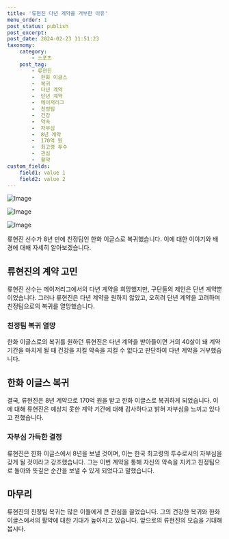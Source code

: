 ```yaml
---
title: '류현진 다년 계약을 거부한 이유'
menu_order: 1
post_status: publish
post_excerpt: 
post_date: 2024-02-23 11:51:23
taxonomy:
    category:
        - 스포츠
    post_tag:
        - 류현진
        -  한화 이글스
        -  복귀
        -  다년 계약
        -  단년 계약
        -  메이저리그
        -  친정팀
        -  건강
        -  약속
        -  자부심
        -  8년 계약
        -  170억 원
        -  최고령 투수
        -  관심
        -  활약
custom_fields:
    field1: value 1
    field2: value 2
---
```


![Image](https://imgnews.pstatic.net/image/421/2024/02/23/0007369510_001_20240223085717494.jpg?type=w647)

![Image](https://imgnews.pstatic.net/image/421/2024/02/23/0007369510_002_20240223085717546.jpg?type=w647)

![Image](https://imgnews.pstatic.net/image/421/2024/02/23/0007369510_003_20240223085717595.jpg?type=w647)

류현진 선수가 8년 만에 친정팀인 한화 이글스로 복귀했습니다. 이에 대한 이야기와 배경에 대해 자세히 알아보겠습니다.
## 류현진의 계약 고민
류현진 선수는 메이저리그에서의 다년 계약을 희망했지만, 구단들의 제안은 단년 계약뿐이었습니다. 그러나 류현진은 다년 계약을 원하지 않았고, 오히려 단년 계약을 고려하며 친정팀으로의 복귀를 열망했습니다.
### 친정팀 복귀 열망
한화 이글스로의 복귀를 원하던 류현진은 다년 계약을 받아들이면 거의 40살이 돼 계약기간을 마치게 될 때 건강을 지킬 약속을 지킬 수 없다고 판단하여 다년 계약을 거부했습니다.
## 한화 이글스 복귀
결국, 류현진은 8년 계약으로 170억 원을 받고 한화 이글스로 복귀하게 되었습니다. 이에 대해 류현진은 예상치 못한 계약 기간에 대해 감사하다고 밝혀 자부심을 느끼고 있다고 전했습니다.
### 자부심 가득한 결정
류현진은 한화 이글스에서 8년을 보낼 것이며, 이는 한국 최고령의 투수로서의 자부심을 갖게 될 것이라고 강조했습니다. 그는 이번 계약을 통해 자신의 약속을 지키고 친정팀으로 돌아와 뜻깊은 순간을 보낼 수 있게 되었다고 말했습니다.
## 마무리
류현진의 친정팀 복귀는 많은 이들에게 큰 관심을 끌었습니다. 그의 건강한 복귀와 한화 이글스에서의 활약에 대한 기대가 높아지고 있습니다. 앞으로의 류현진의 모습을 기대해봅시다.
